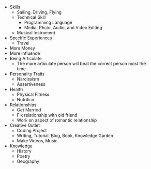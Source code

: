 * Skills
	* Sailing, Driving, Flying
	* Technical Skill
		* Programming Language
		* Media, Photo, Audio, and Video Editing
	* Musical Instrument
* Specific Experiences
	* Travel
* More Money
* More influence
* Being Articulate
	* The more articulate person will beat the correct person most the time
* Personality Traits
	* Narcissism
	* Assertiveness
* Health
	* Physical Fitness
	* Nutrition
* Relationships
	* Get Married
	* Fix relationship with old friend
	* Work on aspect of romantic relationship
* Creative Outlet
	* Coding Project
	* Writing, Tutorial, Blog, Book, Knowledge Garden
	* Make Videos, Music
* Knowledge
	* History
	* Poetry
	* Geography